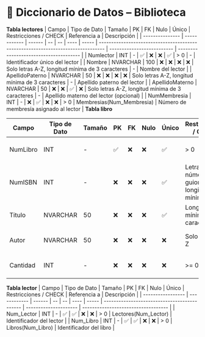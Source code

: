 # 📘 Diccionario de Datos – Biblioteca
 **Tabla lectores**
| Campo           | Tipo de Dato | Tamaño | PK | FK | Nulo | Único | Restricciones / CHECK                                                            | Referencia a               | Descripción                            |
| --------------- | ------------ | ------ | -- | -- | ---- | ----- | -------------------------------------------------------------------------------- | -------------------------- | -------------------------------------- |
| Numlector     | INT          | -      | ✅  | ❌  | ❌    | ✅     | > 0                                                                              | -                          | Identificador único del lector         |
| Nombre         | NVARCHAR      | 100    | ❌  | ❌  | ❌    | ❌     | Solo letras A-Z, longitud mínima de 3 caracteres                                 | -                          | Nombre del lector                      |
| ApellidoPaterno | NVARCHAR      | 50     | ❌  | ❌  | ❌    | ❌     | Solo letras A-Z, longitud mínima de 3 caracteres                                 | -                          | Apellido paterno del lector            |
| ApellidoMaterno | NVARCHAR      | 50     | ❌  | ❌  | ✅    | ❌     | Solo letras A-Z, longitud mínima de 3 caracteres                                 | -                          | Apellido materno del lector (opcional) |
| NumMembresia  | INT          | -      | ❌  | ✅  | ❌    | ❌     | > 0                                                                              | Membresias(Num\_Membresia) | Número de membresía asignado al lector |
 **Tabla libro**

| Campo      | Tipo de Dato | Tamaño | PK | FK | Nulo | Único | Restricciones / CHECK                           | Referencia a | Descripción                      |
| ---------- | ------------ | ------ | -- | -- | ---- | ----- | ----------------------------------------------- | ------------ | -------------------------------- |
| NumLibro | INT          | -      | ✅  | ❌  | ❌    | ✅     | > 0                                             | -            | Identificador único del libro    |
| NumISBN    | INT     | -    | ❌  | ❌  | ❌    | ✅     | Letras, números y guiones; longitud mínima de 3 | -            | Código ISBN del libro            |
| Titulo     | NVARCHAR      | 50    | ❌  | ❌  | ❌    | ✅     | Longitud mínima de 3 caracteres                 | -            | Título del libro                 |
| Autor      | NVARCHAR      | 50    | ❌  | ❌  | ❌    | ❌     | Solo letras A-Z                                 | -            | Nombre del autor del libro       |
| Cantidad   | INT          | -      | ❌  | ❌  | ❌    | ❌     | >= 0                                            | -            | Número de ejemplares disponibles |

 **Tabla lector**
| Campo             | Tipo de Dato | Tamaño | PK | FK | Nulo | Único | Restricciones / CHECK                        | Referencia a          | Descripción                         |
| ----------------- | ------------ | ------ | -- | -- | ---- | ----- | -------------------------------------------- | --------------------- | ----------------------------------- |
| Num\_Lector       | INT          | -      | ✅  | ✅  | ❌    | ❌     | > 0                                          | Lectores(Num\_Lector) | Identificador del lector            |
| Num\_Libro        | INT          | -      | ✅  | ✅  | ❌    | ❌     | > 0                                          | Libros(Num\_Libro)    | Identificador del libro             |
